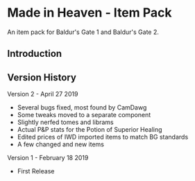 # Made in Heaven - Item Pack
An item pack for Baldur's Gate 1 and Baldur's Gate 2.


## Introduction



## Version History

Version 2 - April 27 2019
- Several bugs fixed, most found by CamDawg
- Some tweaks moved to a separate component
- Slightly nerfed tomes and librams
- Actual P&P stats for the Potion of Superior Healing
- Edited prices of IWD imported items to match BG standards
- A few changed and new items
 
Version 1 - February 18 2019
- First Release


